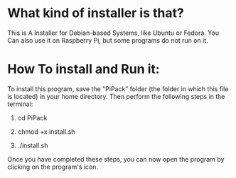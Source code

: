# What kind of installer is that?
This is A Installer for Debian-based Systems, like Ubuntu or Fedora. You Can also use it on Raspberry Pi, but some programs do not run on it.
# How To install and Run it:

To install this program, save the "PiPack" folder (the folder in which this file is located) in your home directory. Then perform the following steps in the terminal:

1) cd PiPack

2) chmod +x install.sh

3) ./install.sh

Once you have completed these steps, you can now open the program by clicking on the program's icon.

